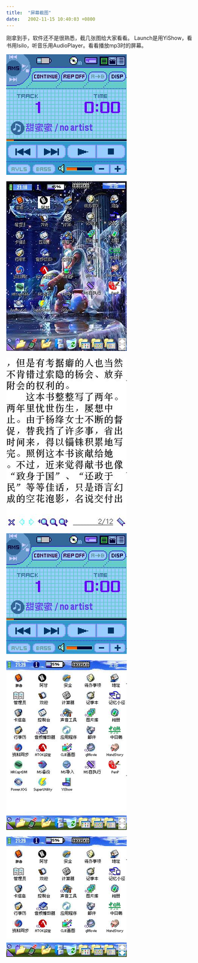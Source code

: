 ```yaml
---
title:  "屏幕截图"
date:   2002-11-15 10:40:03 +0800
---
```


刚拿到手，软件还不是很熟悉，截几张图给大家看看。 Launch是用YiShow，看书用Isilo，听音乐用AudioPlayer。看看播放mp3时的屏幕。  

![](/images/2011/nr701/33.jpg)

![](/images/2011/nr701/31.jpg)

![](/images/2011/nr701/32.jpg)

![](/images/2011/nr701/33.jpg)

![](/images/2011/nr701/34.jpg)

![](/images/2011/nr701/35.jpg)

